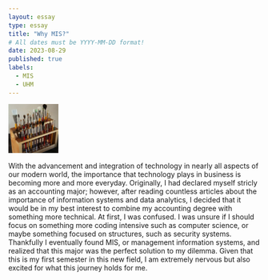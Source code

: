 ```yaml
---
layout: essay
type: essay
title: "Why MIS?"
# All dates must be YYYY-MM-DD format!
date: 2023-08-29
published: true
labels:
  - MIS
  - UHM
---
```


<img width="100px" class="rounded float-start pe-4" src="../img/igniting/paintbrushes.jpg">

With the advancement and integration of technology in nearly all aspects of our modern world, the importance that technology plays in business is becoming more and more everyday. Originally, I had declared myself stricly as an accounting major; however, after reading countless articles about the importance of information systems and data analytics, I decided that it would be in my best interest to combine my accounting degree with something more technical. At first, I was confused. I was unsure if I should focus on something more coding intensive such as computer science, or maybe something focused on structures, such as security systems. Thankfully I eventually found MIS, or management information systems, and realized that this major was the perfect solution to my dilemma. Given that this is my first semester in this new field, I am extremely nervous but also excited for what this journey holds for me.
